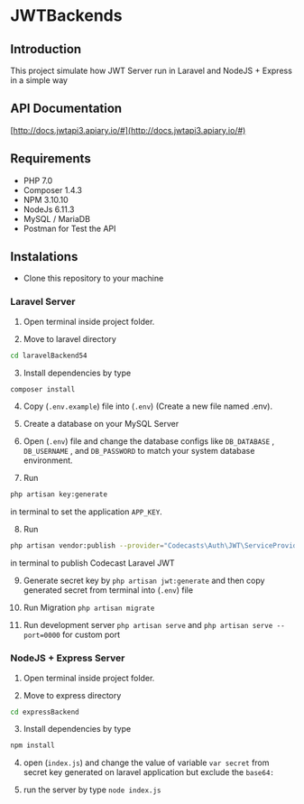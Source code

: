 # JWTBackends

## Introduction

This project simulate how JWT Server run in Laravel and NodeJS + Express in a simple way

## API Documentation

[http://docs.jwtapi3.apiary.io/#](http://docs.jwtapi3.apiary.io/#)

## Requirements

- PHP 7.0
- Composer 1.4.3
- NPM 3.10.10
- NodeJs 6.11.3
- MySQL / MariaDB
- Postman for Test the API


## Instalations

- Clone this repository to your machine

### Laravel Server

1. Open terminal inside project folder.

2. Move to laravel directory
```bash
cd laravelBackend54
```

3. Install dependencies by type 
```bash
composer install
```

4. Copy  (`.env.example`) file into (`.env`) (Create a new file named .env).

5. Create a database on your MySQL Server

6. Open (`.env`) file and change the database configs like `DB_DATABASE` , `DB_USERNAME` , and `DB_PASSWORD` to match your system database environment.

7.  Run 
```bash
php artisan key:generate
``` 
in terminal to set the application `APP_KEY`.

8. Run
```bash
php artisan vendor:publish --provider="Codecasts\Auth\JWT\ServiceProvider"
``` 
in terminal to publish Codecast Laravel JWT

9. Generate secret key by `php artisan jwt:generate` and then copy generated secret from terminal into (`.env`) file

10. Run Migration `php artisan migrate`

11. Run development server `php artisan serve` and `php artisan serve --port=0000` for custom port

### NodeJS + Express Server

1. Open terminal inside project folder.

2. Move to express directory
```bash
cd expressBackend
```

3. Install dependencies by type 
```bash
npm install
```

4. open (`index.js`) and change the value of variable `var secret` from secret key generated on laravel application but exclude the `base64:` 

5. run the server by type `node index.js`

